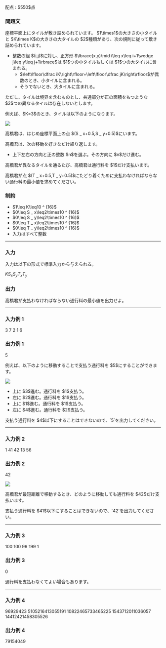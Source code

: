 
<div>

<span>

<span>

<p>
配点 : $550$点
</p>

<div>

<section>

### **問題文**

<p>
座標平面上にタイルが敷き詰められています。
$1\times1$の大きさの小タイルと $K\times K$の大きさの大タイルの $2$種類があり、次の規則に従って敷き詰められています。
</p>

<ul>

<li>
整数の組 $(i,j)$に対し、正方形 $\lbrace(x,y)\mid i\leq x\leq i+1\wedge j\leq y\leq j+1\rbrace$は $1$つの小タイルもしくは $1$つの大タイルに含まれる。
<ul>

<li>
$\left\lfloor\dfrac iK\right\rfloor+\left\lfloor\dfrac jK\right\rfloor$が偶数のとき、小タイルに含まれる。
</li>

<li>
そうでないとき、大タイルに含まれる。
</li>

</ul>

</li>

</ul>

<p>
ただし、タイルは境界を含むものとし、共通部分が正の面積をもつような $2$つの異なるタイルは存在しないとします。
</p>

<p>
例えば、$K=3$のとき、タイルは以下のようになります。
</p>

<p>

<img src="https://img.atcoder.jp/abc353/fa891effc016c52e16bbe57b70a8580e.png">

</img>

</p>

<p>
高橋君は、はじめ座標平面上の点 $(S _ x+0.5,S _ y+0.5)$にいます。
</p>

<p>
高橋君は、次の移動を好きなだけ繰り返します。
</p>

<ul>

<li>
上下左右の方向と正の整数 $n$を選ぶ。その方向に $n$だけ進む。
</li>

</ul>

<p>
高橋君が異なるタイルを通るたび、高橋君は通行料を $1$だけ支払います。
</p>

<p>
高橋君が点 $(T _ x+0.5,T _ y+0.5)$にたどり着くために支払わなければならない通行料の最小値を求めてください。
</p>

</section>

</div>

<div>

<section>

### **制約**

<ul>

<li>
$1\leq K\leq10 ^ {16}$
</li>

<li>
$0\leq S _ x\leq2\times10 ^ {16}$
</li>

<li>
$0\leq S _ y\leq2\times10 ^ {16}$
</li>

<li>
$0\leq T _ x\leq2\times10 ^ {16}$
</li>

<li>
$0\leq T _ y\leq2\times10 ^ {16}$
</li>

<li>
入力はすべて整数
</li>

</ul>

</section>

</div>

---

<div>

<div>

<section>

### **入力**

<p>
入力は以下の形式で標準入力から与えられる。
</p>

<div>

$K$$S _ x$$S _ y$$T _ x$$T _ y$
</div>

</section>

</div>

<div>

<section>

### **出力**

<p>
高橋君が支払わなければならない通行料の最小値を出力せよ。
</p>

</section>

</div>

</div>

---

<div>

<section>

### **入力例 1**

<div>

3
7 2
1 6

</div>

</section>

</div>

<div>

<section>

### **出力例 1**

<div>

5

</div>

<p>
例えば、以下のように移動することで支払う通行料を $5$にすることができます。
</p>

<p>

<img src="https://img.atcoder.jp/abc353/35d47ae5cfbcc870ac4d285a8e024278.png">

</img>

</p>

<ul>

<li>
上に $3$進む。通行料を $1$支払う。
</li>

<li>
左に $2$進む。通行料を $1$支払う。
</li>

<li>
上に $1$進む。通行料を $1$支払う。
</li>

<li>
左に $4$進む。通行料を $2$支払う。
</li>

</ul>

<p>
支払う通行料を $4$以下にすることはできないので、`5`を出力してください。
</p>

</section>

</div>

---

<div>

<section>

### **入力例 2**

<div>

1
41 42
13 56

</div>

</section>

</div>

<div>

<section>

### **出力例 2**

<div>

42

</div>

<p>

<img src="https://img.atcoder.jp/abc353/a454c75aab412b8ada226a5e7741e5e1.png">

</img>

</p>

<p>
高橋君が最短距離で移動するとき、どのように移動しても通行料を $42$だけ支払います。
</p>

<p>
支払う通行料を $41$以下にすることはできないので、`42`を出力してください。
</p>

</section>

</div>

---

<div>

<section>

### **入力例 3**

<div>

100
100 99
199 1

</div>

</section>

</div>

<div>

<section>

### **出力例 3**

<div>

0

</div>

<p>
通行料を支払わなくてよい場合もあります。
</p>

</section>

</div>

---

<div>

<section>

### **入力例 4**

<div>

96929423
5105216413055191 10822465733465225
1543712011036057 14412421458305526

</div>

</section>

</div>

<div>

<section>

### **出力例 4**

<div>

79154049

</div>

</section>

</div>

</span>

</span>

</div>
